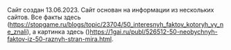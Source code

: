 Сайт создан 13.06.2023. Сайт основан на информации из нескольких сайтов. Все факты здесь (https://stopgame.ru/blogs/topic/23704/50_interesnyh_faktov_kotoryh_vy_ne_znali), а картинка здесь ()https://1gai.ru/publ/526512-50-neobychnyh-faktov-iz-50-raznyh-stran-mira.html.
